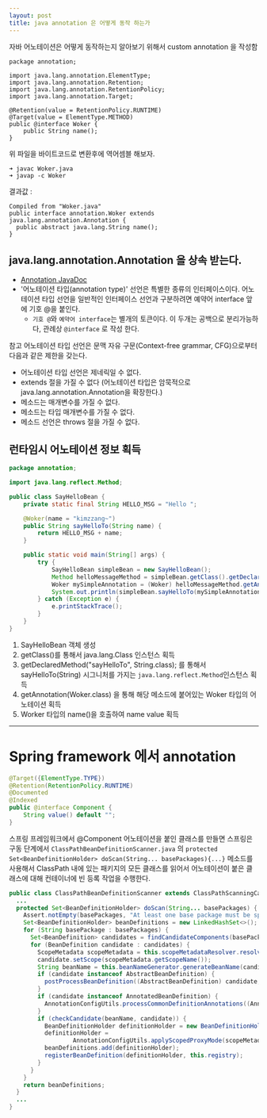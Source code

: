 ```yaml
---
layout: post
title: java annotation 은 어떻게 동작 하는가
---
```


자바 어노테이션은 어떻게 동작하는지 알아보기 위해서 
custom annotation 을 작성함

~~~
package annotation;

import java.lang.annotation.ElementType;
import java.lang.annotation.Retention;
import java.lang.annotation.RetentionPolicy;
import java.lang.annotation.Target;

@Retention(value = RetentionPolicy.RUNTIME)
@Target(value = ElementType.METHOD)
public @interface Woker {
    public String name();
}
~~~

위 파일을 바이트코드로 변환후에 역어셈블 해보자.
~~~
➜ javac Woker.java
➜ javap -c Woker  
~~~

결과값 : 
~~~
Compiled from "Woker.java"
public interface annotation.Woker extends java.lang.annotation.Annotation {
  public abstract java.lang.String name();
}
~~~


## java.lang.annotation.Annotation 을 상속 받는다.

- [Annotation JavaDoc](https://docs.oracle.com/javase/7/docs/api/java/lang/annotation/Annotation.html)
- '어노테이션 타입(annotation type)' 선언은 특별한 종류의 인터페이스이다. 어노테이션 타입 선언을 일반적인 인터페이스 선언과 구분하려면 예약어 interface 앞에 기호 @을 붙인다.
  - `기호 @`와 `예약어 interface`는 별개의 토큰이다. 이 두개는 공백으로 분리가능하다, 관례상 `@interface` 로 작성 한다.


참고 어노테이션 타입 선언은 문맥 자유 구문(Context-free grammar, CFG)으로부터 다음과 같은 제한을 갖는다.
- 어노테이션 타입 선언은 제네릭일 수 없다.
- extends 절을 가질 수 없다 (어노테이션 타입은 암묵적으로 java.lang.annotation.Annotation을 확장한다.)
- 메소드는 매개변수를 가질 수 없다.
- 메소드는 타입 매개변수를 가질 수 없다.
- 메소드 선언은 throws 절을 가질 수 없다.



## 런타임시 어노테이션 정보 획득

~~~java
package annotation;

import java.lang.reflect.Method;

public class SayHelloBean {
    private static final String HELLO_MSG = "Hello ";

    @Woker(name = "kimzzang~")
    public String sayHelloTo(String name) {
        return HELLO_MSG + name;
    }

    public static void main(String[] args) {
        try {
            SayHelloBean simpleBean = new SayHelloBean();
            Method helloMessageMethod = simpleBean.getClass().getDeclaredMethod("sayHelloTo", String.class);
            Woker mySimpleAnnotation = (Woker) helloMessageMethod.getAnnotation(Woker.class);
            System.out.println(simpleBean.sayHelloTo(mySimpleAnnotation.name()));
        } catch (Exception e) {
            e.printStackTrace();
        }
    }
}
~~~

1. SayHelloBean 객체 생성
2. getClass()를 통해서 java.lang.Class 인스턴스 획득
3. getDeclaredMethod("sayHelloTo", String.class); 를 통해서 sayHelloTo(String) 시그니처를 가지는 `java.lang.reflect.Method`인스턴스 획득
4. getAnnotation(Woker.class) 을 통해 해당 메소드에 붙어있는 Woker 타입의 어노테이션 획득
5. Worker 타입의 name()을 호출하여 name value 획득

--------

# Spring framework 에서 annotation

~~~java
@Target({ElementType.TYPE})
@Retention(RetentionPolicy.RUNTIME)
@Documented
@Indexed
public @interface Component {
    String value() default "";
}
~~~
스프링 프레임워크에서 @Component 어노테이션을 붙인 클래스를 만들면 스프링은 구동 단계에서
`ClassPathBeanDefinitionScanner.java` 의 `protected Set<BeanDefinitionHolder> doScan(String... basePackages){...}` 메소드를
사용해서 ClassPath 내에 있는 패키지의 모든 클래스를 읽어서 어노테이션이 붙은 클래스에 대해 컨테이너에 빈 등록 작업을 수행한다.

~~~java
public class ClassPathBeanDefinitionScanner extends ClassPathScanningCandidateComponentProvider {
  ...
  protected Set<BeanDefinitionHolder> doScan(String... basePackages) {
    Assert.notEmpty(basePackages, "At least one base package must be specified");
    Set<BeanDefinitionHolder> beanDefinitions = new LinkedHashSet<>();
    for (String basePackage : basePackages) {
      Set<BeanDefinition> candidates = findCandidateComponents(basePackage);
      for (BeanDefinition candidate : candidates) {
        ScopeMetadata scopeMetadata = this.scopeMetadataResolver.resolveScopeMetadata(candidate);
        candidate.setScope(scopeMetadata.getScopeName());
        String beanName = this.beanNameGenerator.generateBeanName(candidate, this.registry);
        if (candidate instanceof AbstractBeanDefinition) {
          postProcessBeanDefinition((AbstractBeanDefinition) candidate, beanName);
        }
        if (candidate instanceof AnnotatedBeanDefinition) {
          AnnotationConfigUtils.processCommonDefinitionAnnotations((AnnotatedBeanDefinition) candidate);
        }
        if (checkCandidate(beanName, candidate)) {
          BeanDefinitionHolder definitionHolder = new BeanDefinitionHolder(candidate, beanName);
          definitionHolder =
                  AnnotationConfigUtils.applyScopedProxyMode(scopeMetadata, definitionHolder, this.registry);
          beanDefinitions.add(definitionHolder);
          registerBeanDefinition(definitionHolder, this.registry);
        }
      }
    }
    return beanDefinitions;
  }
  ...
}
~~~


